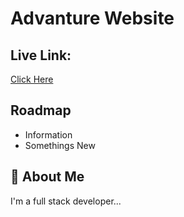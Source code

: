 
# Advanture Website




## Live Link: 
 [Click Here](https://mohammadsiam.github.io/Responsive-Advanture/)


## Roadmap

- Information
- Somethings New


## 🚀 About Me
I'm a full stack developer...

